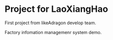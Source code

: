 # Project for LaoXiangHao

First project from likeAdragon develop team.

Factory infomation managemenr system demo.
